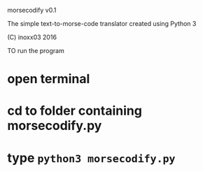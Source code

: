 morsecodify v0.1

The simple text-to-morse-code translator
created using Python 3

(C) inoxx03 2016

TO run the program

# open terminal
# cd to folder containing morsecodify.py
# type `python3 morsecodify.py`
